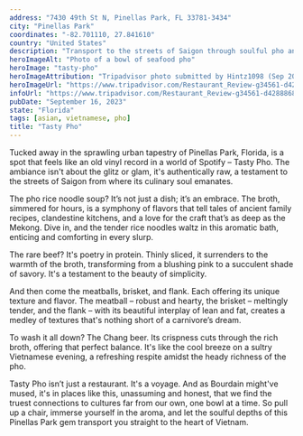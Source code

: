 ```yaml
---
address: "7430 49th St N, Pinellas Park, FL 33781-3434"
city: "Pinellas Park"
coordinates: "-82.701110, 27.841610"
country: "United States"
description: "Transport to the streets of Saigon through soulful pho and other classic dishes"
heroImageAlt: "Photo of a bowl of seafood pho"
heroImage: "tasty-pho"
heroImageAttribution: "Tripadvisor photo submitted by Hintz1098 (Sep 2015)"
heroImageUrl: "https://www.tripadvisor.com/Restaurant_Review-g34561-d4288868-Reviews-Tasty_Pho-Pinellas_Park_Florida.html#photos;aggregationId=101&albumid=101&filter=7&ff=151952815"
infoUrl: "https://www.tripadvisor.com/Restaurant_Review-g34561-d4288868-Reviews-Tasty_Pho-Pinellas_Park_Florida.html"
pubDate: "September 16, 2023"
state: "Florida"
tags: [asian, vietnamese, pho]
title: "Tasty Pho"
---
```


Tucked away in the sprawling urban tapestry of Pinellas Park, Florida, is a spot that feels like an old vinyl record in a world of Spotify – Tasty Pho. The ambiance isn't about the glitz or glam, it's authentically raw, a testament to the streets of Saigon from where its culinary soul emanates.

The pho rice noodle soup? It’s not just a dish; it’s an embrace. The broth, simmered for hours, is a symphony of flavors that tell tales of ancient family recipes, clandestine kitchens, and a love for the craft that’s as deep as the Mekong. Dive in, and the tender rice noodles waltz in this aromatic bath, enticing and comforting in every slurp.

The rare beef? It's poetry in protein. Thinly sliced, it surrenders to the warmth of the broth, transforming from a blushing pink to a succulent shade of savory. It's a testament to the beauty of simplicity.

And then come the meatballs, brisket, and flank. Each offering its unique texture and flavor. The meatball – robust and hearty, the brisket – meltingly tender, and the flank – with its beautiful interplay of lean and fat, creates a medley of textures that's nothing short of a carnivore’s dream.

To wash it all down? The Chang beer. Its crispness cuts through the rich broth, offering that perfect balance. It's like the cool breeze on a sultry Vietnamese evening, a refreshing respite amidst the heady richness of the pho.

Tasty Pho isn’t just a restaurant. It's a voyage. And as Bourdain might've mused, it's in places like this, unassuming and honest, that we find the truest connections to cultures far from our own, one bowl at a time. So pull up a chair, immerse yourself in the aroma, and let the soulful depths of this Pinellas Park gem transport you straight to the heart of Vietnam.
